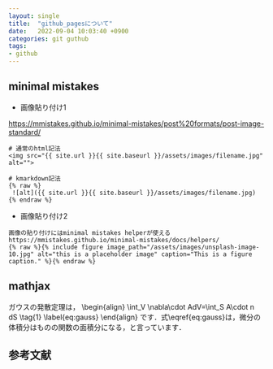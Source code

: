 ```yaml
---
layout: single
title:  "github_pagesについて"
date:   2022-09-04 10:03:40 +0900
categories: git guthub 
tags:
- github 
---
```



## minimal mistakes

- 画像貼り付け1

https://mmistakes.github.io/minimal-mistakes/post%20formats/post-image-standard/

```liquid
# 通常のhtml記法
<img src="{{ site.url }}{{ site.baseurl }}/assets/images/filename.jpg" alt="">

# kmarkdown記法
{% raw %}
 ![alt]({{ site.url }}{{ site.baseurl }}/assets/images/filename.jpg)
{% endraw %}
```

- 画像貼り付け2

```liquid
画像の貼り付けにはminimal mistakes helperが使える
https://mmistakes.github.io/minimal-mistakes/docs/helpers/
{% raw %}{% include figure image_path="/assets/images/unsplash-image-10.jpg" alt="this is a placeholder image" caption="This is a figure caption." %}{% endraw %}
```


## mathjax

ガウスの発散定理は，
  \begin{align}
    \int_V \nabla\cdot AdV=\int_S A\cdot n dS
    \tag{1}
    \label{eq:gauss}
  \end{align}
です．式\eqref{eq:gauss}は，微分の体積分はものの関数の面積分になる，と言っています．

<!--
http://www.yamamo10.jp/yamamoto/internet/WEB/MathJax/index.php#EQ_NUMBER
http://memopad.bitter.jp/web/mathjax/TeXSyntax.html
-->


## 参考文献

<!-- 
https://qiita.com/noraworld/items/f0da9ecb608476fe3a02#jekyll-remote-theme

https://www.mk-mode.com/blog/2019/01/27/jekyll-with-minimal-mistakes/

https://simondosda.github.io/posts/2021-09-15-blog-github-pages-3-content.html

https://www.smashingmagazine.com/2014/08/build-blog-jekyll-github-pages/


(sidebarの参考になるかも)
https://masamichi.me/development/2020/05/28/github-pages-blog-part3-cutomize-setting.html
https://masamichi.me/development/2019/12/14/github-pages-blog.html

https://chadbaldwin.net/2021/03/14/how-to-build-a-sql-blog.html

mathjax: https://qiita.com/memakura/items/e4d2de379f98ad7be498
mathjax: https://pandanote.info/?p=3715 （現状この設定に従っている）


https://peterroelants.github.io/posts/adding-tags-to-github-pages/
タグについて

https://qiita.com/eijiSaito/items/b4a1675ec196546aa4f2
-->
